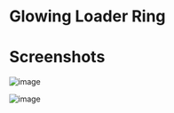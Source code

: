 # Glowing Loader Ring



# Screenshots

![image](https://user-images.githubusercontent.com/72864817/172042830-27b677be-10aa-48ea-9250-438181b7c6e8.png)

![image](https://user-images.githubusercontent.com/72864817/172042875-161747b1-8342-45b7-8a47-c57a8e69773c.png)


